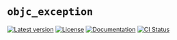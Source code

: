 # `objc_exception`

[![Latest version](https://badgen.net/crates/v/objc_exception)](https://crates.io/crates/objc_exception)
[![License](https://badgen.net/badge/license/MIT/blue)](../LICENSE.txt)
[![Documentation](https://docs.rs/objc_exception/badge.svg)](https://docs.rs/objc_exception/)
[![CI Status](https://github.com/madsmtm/objc/workflows/CI/badge.svg)](https://github.com/madsmtm/objc/actions)
